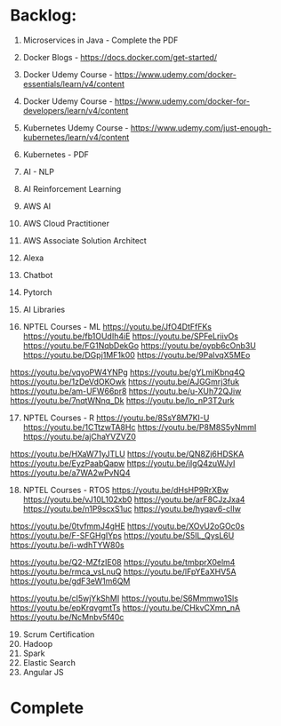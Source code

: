 # Backlog:
1. Microservices in Java - Complete the PDF
2. Docker Blogs - https://docs.docker.com/get-started/
3. Docker Udemy Course - https://www.udemy.com/docker-essentials/learn/v4/content
4. Docker Udemy Course - https://www.udemy.com/docker-for-developers/learn/v4/content
5. Kubernetes Udemy Course - https://www.udemy.com/just-enough-kubernetes/learn/v4/content
6. Kubernetes - PDF
7. AI - NLP
8. AI Reinforcement Learning
9. AWS AI
10. AWS Cloud Practitioner
11. AWS Associate Solution Architect
12. Alexa
13. Chatbot
14. Pytorch
15. AI Libraries

16. NPTEL Courses - ML
https://youtu.be/JfO4DtFfFKs
https://youtu.be/fb1OUdIh4iE
https://youtu.be/SPFeLriivOs
https://youtu.be/FG1NqbDekGo
https://youtu.be/oypb6cOnb3U
https://youtu.be/DGpj1MF1k00
https://youtu.be/9PaIvqX5MEo

https://youtu.be/vqyoPW4YNPg
https://youtu.be/gYLmiKbnq4Q
https://youtu.be/1zDeVdOKOwk
https://youtu.be/AJGGmrj3fuk
https://youtu.be/am-UFW66pr8
https://youtu.be/u-XUh72QJiw
https://youtu.be/7nqtWNnq_Dk
https://youtu.be/Io_nP3T2urk

17. NPTEL Courses - R
https://youtu.be/8SsY8M7KI-U
https://youtu.be/1CTtzwTA8Hc
https://youtu.be/P8M8S5yNmmI
https://youtu.be/ajChaYVZVZ0

https://youtu.be/HXaW71yJTLU
https://youtu.be/QN8Zj6HDSKA
https://youtu.be/EyzPaabQapw
https://youtu.be/iIgQ4zuWJyI
https://youtu.be/a7WA2wPvNQ4

18. NPTEL Courses - RTOS
https://youtu.be/dHsHP9RrXBw
https://youtu.be/vJ10L102xb0
https://youtu.be/arF8CJzJxa4
https://youtu.be/n1P9scxS1uc
https://youtu.be/hyqav6-clIw

https://youtu.be/0tvfmmJ4gHE
https://youtu.be/XOvU2oGOc0s
https://youtu.be/F-SFGHgIYps
https://youtu.be/S5IL_QysL6U
https://youtu.be/i-wdhTYW80s

https://youtu.be/Q2-MZfzIE08
https://youtu.be/tmbprX0elm4
https://youtu.be/rmca_vsLnuQ
https://youtu.be/lFpYEaXHV5A
https://youtu.be/gdF3eW1m6QM

https://youtu.be/cI5wjYkShMI
https://youtu.be/S6Mmmwo1Sls
https://youtu.be/epKrqvgmtTs
https://youtu.be/CHkvCXmn_nA
https://youtu.be/NcMnbv5f40c

19. Scrum Certification
20. Hadoop
21. Spark
22. Elastic Search
23. Angular JS

# Complete

